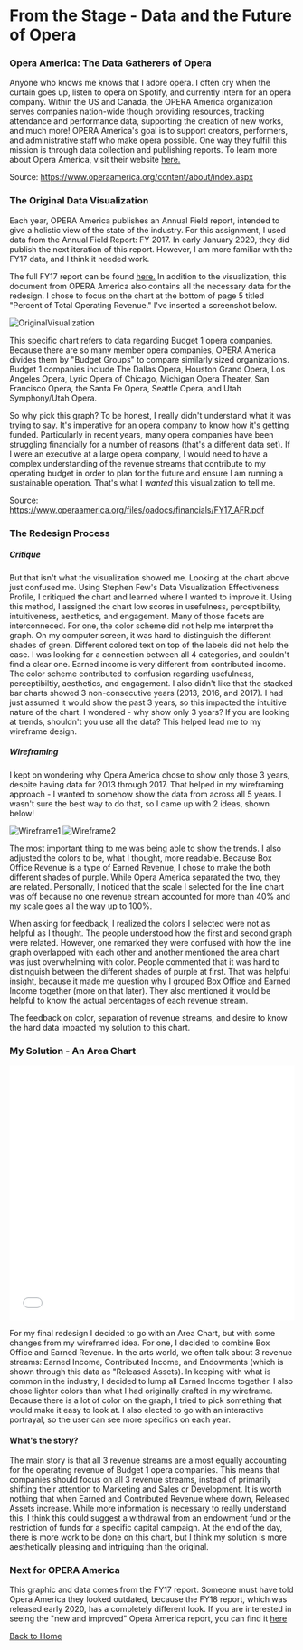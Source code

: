 # From the Stage - Data and the Future of Opera 

### Opera America: The Data Gatherers of Opera 

Anyone who knows me knows that I adore opera. I often cry when the curtain goes up, listen to opera on Spotify, and currently intern for an opera company. Within the US and Canada, the OPERA America organization serves companies nation-wide though providing resources, tracking attendance and performance data, supporting the creation of new works, and much more! OPERA America's goal is to support creators, performers, and administrative staff who make opera possible. One way they fulfill this mission is through data collection and publishing reports. To learn more about Opera America, visit their website <a href="https://www.operaamerica.org" target="_blank">here.</a>

Source: <a href="https://www.operaamerica.org/content/about/index.aspx" target="_blank">https://www.operaamerica.org/content/about/index.aspx</a> 

### The Original Data Visualization

Each year, OPERA America publishes an Annual Field report, intended to give a holistic view of the state of the industry. For this assignment, I used data from the Annual Field Report: FY 2017. In early January 2020, they did publish the next iteration of this report. However, I am more familiar with the FY17 data, and I think it needed work. 

The full FY17 report can be found <a href="https://www.operaamerica.org/files/oadocs/financials/FY17_AFR.pdf" target="_blank">here.</a>  In addition to the visualization, this document from OPERA America also contains all the necessary data for the redesign.  I chose to focus on the chart at the bottom of page 5 titled "Percent of Total Operating Revenue." I've inserted a screenshot below. 

![OriginalVisualization](/OperaAmerica_PercTotalOperatingRev.png)

This specific chart refers to data regarding Budget 1 opera companies. Because there are so many member opera companies, OPERA America divides them by "Budget Groups" to compare similarly sized organizations. Budget 1 companies include The Dallas Opera, Houston Grand Opera, Los Angeles Opera, Lyric Opera of Chicago, Michigan Opera Theater, San Francisco Opera, the Santa Fe Opera, Seattle Opera, and Utah Symphony/Utah Opera. 

So why pick this graph? To be honest, I really didn't understand what it was trying to say. It's imperative for an opera company to know how it's getting funded. Particularly in recent years, many opera companies have been struggling financially for a number of reasons (that's a different data set). If I were an executive at a large opera company, I would need to have a complex understanding of the revenue streams that contribute to my operating budget in order to plan for the future and ensure I am running a sustainable operation. That's what I *wanted* this visualization to tell me. 


Source: <a href="https://www.operaamerica.org/files/oadocs/financials/FY17_AFR.pdf" target="_blank">https://www.operaamerica.org/files/oadocs/financials/FY17_AFR.pdf</a>     

### The Redesign Process

##### Critique

But that isn't what the visualization showed me. Looking at the chart above just confused me. Using Stephen Few's Data Visualization Effectiveness Profile, I critiqued the chart and learned where I wanted to improve it. Using this method, I assigned the chart low scores in usefulness, perceptibility, intuitiveness, aesthetics, and engagement. Many of those facets are interconneced. For one, the color scheme did not help me interpret the graph. On my computer screen, it was hard to distinguish the different shades of green. Different colored text on top of the labels did not help the case. I was looking for a connection between all 4 categories, and couldn't find a clear one. Earned income is very different from contributed income. The color scheme contributed to confusion regarding usefulness, perceptibiltiy, aesthetics, and engagement. I also didn't like that the stacked bar charts showed 3 non-consecutive years (2013, 2016, and 2017). I had just assumed it would show the past 3 years, so this impacted the intuitive nature of the chart. I wondered - why show only 3 years? If you are looking at trends, shouldn't you use all the data? This helped lead me to my wireframe design.

##### Wireframing 

I kept on wondering why Opera America chose to show only those 3 years, despite having data for 2013 through 2017. That helped in my wireframing approach - I wanted to somehow show the data from across all 5 years. I wasn't sure the best way to do that, so I came up with 2 ideas, shown below! 

![Wireframe1](/Wireframe1part1.JPG)
![Wireframe2](/Wireframe1part2.JPG)


The most important thing to me was being able to show the trends. I also adjusted the colors to be, what I thought, more readable. Because Box Office Revenue is a type of Earned Revenue, I chose to make the both different shades of purple. While Opera America separated the two, they are related. Personally, I noticed that the scale I selected for the line chart was off because no one revenue stream accounted for more than 40% and my scale goes all the way up to 100%. 

When asking for feedback, I realized the colors I selected were not as helpful as I thought. The people understood how the first and second graph were related. However, one remarked they were confused with how the line graph overlapped with each other and another mentioned the area chart was just overwhelming with color. People commented that it was hard to distinguish between the different shades of purple at first. That was helpful insight, because it made me question why I grouped Box Office and Earned Income together (more on that later). They also mentioned it would be helpful to know the actual percentages of each revenue stream. 

The feedback on color, separation of revenue streams, and desire to know the hard data impacted my solution to this chart. 


### My Solution - An Area Chart

<iframe title="% of Total Cumulative Operating Revenue Over Time" aria-label="Interactive area chart" id="datawrapper-chart-5ojcY" src="//datawrapper.dwcdn.net/5ojcY/1/" scrolling="no" frameborder="0" style="width: 0; min-width: 100% !important; border: none;" height="451"></iframe><script type="text/javascript">!function(){"use strict";window.addEventListener("message",function(a){if(void 0!==a.data["datawrapper-height"])for(var e in a.data["datawrapper-height"]){var t=document.getElementById("datawrapper-chart-"+e)||document.querySelector("iframe[src*='"+e+"']");t&&(t.style.height=a.data["datawrapper-height"][e]+"px")}})}();
</script>

For my final redesign I decided to go with an Area Chart, but with some changes from my wireframed idea. For one, I decided to combine Box Office and Earned Revenue. In the arts world, we often talk about 3 revenue streams: Earned Income, Contributed Income, and Endowments (which is shown through this data as "Released Assets). In keeping with what is common in the industry, I decided to lump all Earned Income together. I also chose lighter colors than what I had originally drafted in my wireframe. Because there is a lot of color on the graph, I tried to pick something that would make it easy to look at. I also elected to go with an interactive portrayal, so the user can see more specifics on each year. 

#### What's the story? 

The main story is that all 3 revenue streams are almost equally accounting for the operating revenue of Budget 1 opera companies. This means that companies should focus on all 3 revenue streams, instead of primarily shifting their attention to Marketing and Sales or Development. It is worth nothing that when Earned and Contributed Revenue where down, Released Assets increase. While more information is necessary to really understand this, I think this could suggest a withdrawal from an endowment fund or the restriction of funds for a specific capital campaign. At the end of the day, there is more work to be done on this chart, but I think my solution is more aesthetically pleasing and intriguing than the original. 


### Next for OPERA America 

This graphic and data comes from the FY17 report. Someone must have told Opera America they looked outdated, because the FY18 report, which was released early 2020, has a completely different look. If you are interested in seeing the "new and improved" Opera America report, you can find it <a href="https://www.operaamerica.org/files/oadocs/financials/FY18_AFR.pdf" target="_blank">here</a> 

[Back to Home](https://ascherry.github.io/cherry-portfolio/)

